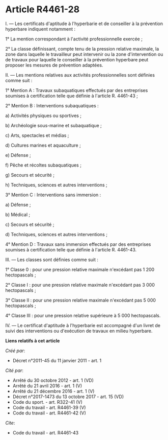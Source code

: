 # Article R4461-28

I. ― Les certificats d'aptitude à l'hyperbarie et de conseiller à la prévention hyperbare indiquent notamment : 

1° La mention correspondant à l'activité professionnelle exercée ; 

2° La classe définissant, compte tenu de la pression relative maximale, la zone dans laquelle le travailleur peut intervenir
ou la zone d'intervention ou de travaux pour laquelle le conseiller à la prévention hyperbare peut proposer les mesures de
prévention adaptées. 

II. ― Les mentions relatives aux activités professionnelles sont définies comme suit : 

1° Mention A : Travaux subaquatiques effectués par des entreprises soumises à certification telle que définie à l'article R.
4461-43 ; 

2° Mention B : Interventions subaquatiques : 

a) Activités physiques ou sportives ; 

b) Archéologie sous-marine et subaquatique ; 

c) Arts, spectacles et médias ; 

d) Cultures marines et aquaculture ; 

e) Défense ; 

f) Pêche et récoltes subaquatiques ; 

g) Secours et sécurité ; 

h) Techniques, sciences et autres interventions ; 

3° Mention C : Interventions sans immersion : 

a) Défense ; 

b) Médical ; 

c) Secours et sécurité ; 

d) Techniques, sciences et autres interventions ; 

4° Mention D : Travaux sans immersion effectués par des entreprises soumises à certification telle que définie à l'article R.
4461-43. 

III. ― Les classes sont définies comme suit : 

1° Classe 0 : pour une pression relative maximale n'excédant pas 1 200 hectopascals ; 

2° Classe I : pour une pression relative maximale n'excédant pas 3 000 hectopascals ; 

3° Classe II : pour une pression relative maximale n'excédant pas 5 000 hectopascals ; 

4° Classe III : pour une pression relative supérieure à 5 000 hectopascals. 

IV. ― Le certificat d'aptitude à l'hyperbarie est accompagné d'un livret de suivi des interventions ou d'exécution de travaux
en milieu hyperbare.

**Liens relatifs à cet article**

_Créé par_:

  - Décret n°2011-45 du 11 janvier 2011 - art. 1

_Cité par_:

  - Arrêté du 30 octobre 2012 - art. 1 (VD)
  - Arrêté du 21 avril 2016 - art. 1 (V)
  - Arrêté du 21 décembre 2016 - art. 1 (V)
  - Décret n°2017-1473 du 13 octobre 2017 - art. 15 (VD)
  - Code du sport. - art. R322-41 (V)
  - Code du travail - art. R4461-39 (V)
  - Code du travail - art. R4461-42 (V)

_Cite_:

  - Code du travail - art. R4461-43
